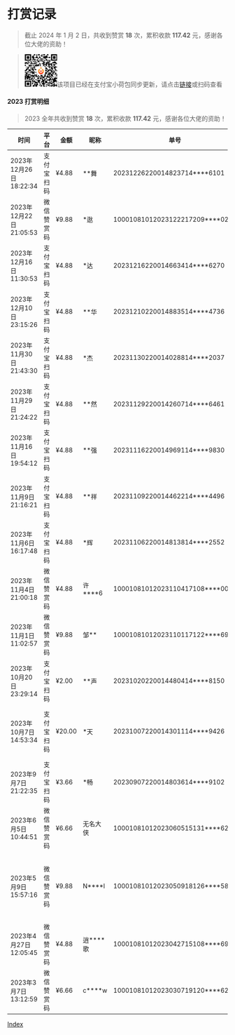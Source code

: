 # 打赏记录

> 截止 2024 年 1 月 2 日，共收到赞赏 **18** 次，累积收款 **117.42** 元，感谢各位大佬的资助！

> <img src="https://github.com/NWPUMetaphysicsOffice/Sponsorships/raw/main/qrcode.png" alt="qrcode" style="zoom:33%;" />该项目已经在支付宝小荷包同步更新，请点击[链接](https://ur.alipay.com/_4yrUtlwcCVXLOMRtGHZ6Qo)或扫码查看


#### 2023 打赏明细

> 2023 全年共收到赞赏 **18** 次，累积收款 **117.42** 元，感谢各位大佬的资助！

| 时间                    | 平台       | 金额   | 昵称         | 单号                                | 留言备注                                     |
| ----------------------- | ---------- | ------ | ------------ | ----------------------------------- | -------------------------------------------- |
| 2023年12月26日 18:22:34 | 支付宝扫码 | ¥4.88  | \*\*舞       | 20231226220014823714\*\*\*\*6101    | 请玄学办喝快乐水                             |
| 2023年12月22日 21:05:53 | 微信赞赏码 | ¥9.88  | \*逖         | 10001081012023122217209\*\*\*\*0236 | 感谢，支持开源                               |
| 2023年12月16日 11:30:53 | 支付宝扫码 | ¥4.88  | \*达         | 20231216220014663414\*\*\*\*6270    | 请玄学办喝快乐水                             |
| 2023年12月10日 23:15:26 | 支付宝扫码 | ¥4.88  | \*\*华       | 20231210220014883514\*\*\*\*4736    |                                              |
| 2023年11月30日 21:43:30 | 支付宝扫码 | ¥4.88  | \*杰         | 20231130220014028814\*\*\*\*2037    | 大佬喝茶                                     |
| 2023年11月29日 21:24:22 | 支付宝扫码 | ¥4.88  | \*\*然       | 20231129220014260714\*\*\*\*6461    | 感谢                                         |
| 2023年11月16日 19:54:12 | 支付宝扫码 | ¥4.88  | \*\*强       | 20231116220014969114\*\*\*\*9830    |                                              |
| 2023年11月9日 21:16:21  | 支付宝扫码 | ¥4.88  | \*\*祥       | 20231109220014462214\*\*\*\*4496    |                                              |
| 2023年11月6日 16:17:48  | 支付宝扫码 | ¥4.88  | \*辉         | 20231106220014813814\*\*\*\*2552    |                                              |
| 2023年11月4日 21:00:18  | 微信赞赏码 | ¥4.88  | 许\*\*\*\*6  | 10001081012023110417108\*\*\*\*0006 | 感谢分享                                     |
| 2023年11月1日 11:02:57  | 微信赞赏码 | ¥9.88  | 邹\*\*       | 10001081012023110117122\*\*\*\*6936 | 感谢                                         |
| 2023年10月20日 23:29:14 | 支付宝扫码 | ¥2.00  | \*\*声       | 20231020220014480414\*\*\*\*8150    |                                              |
| 2023年10月7日 14:53:34  | 支付宝扫码 | ¥20.00 | \*天         | 20231007220014301114\*\*\*\*9426    | 谢谢小伙伴维护latex模板。请喝咖啡！          |
| 2023年9月7日 21:22:35   | 支付宝扫码 | ¥3.66  | \*畅         | 20230907220014803614\*\*\*\*9102    | gayhub论文模板资助                           |
| 2023年6月5日 10:44:51   | 微信赞赏码 | ¥6.66  | 无名大侠     | 10001081012023060515131\*\*\*\*6258 | 赞                                           |
| 2023年5月9日 15:57:16   | 微信赞赏码 | ¥9.88  | N\*\*\*\*l   | 10001081012023050918126\*\*\*\*5891 | 辛苦大佬维护latex npu thesis！赞助一杯瑞幸！ |
| 2023年4月27日 12:05:45  | 微信赞赏码 | ¥4.88  | 逍\*\*\*\*歌 | 10001081012023042715108\*\*\*\*6929 |                                              |
| 2023年3月7日 13:12:59   | 微信赞赏码 | ¥6.66  | c\*\*\*\*w   | 10001081012023030719120\*\*\*\*6288 |                                              |

[Index](https://nwpumetaphysicsoffice.github.io/Yet-Another-LaTeX-Template-for-NPU-Thesis/)
